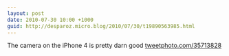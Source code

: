 ```yaml
---
layout: post
date: 2010-07-30 10:00 +1000
guid: http://desparoz.micro.blog/2010/07/30/t19890563985.html
---
```

The camera on the iPhone 4 is pretty darn good [tweetphoto.com/35713828](http://tweetphoto.com/35713828)
